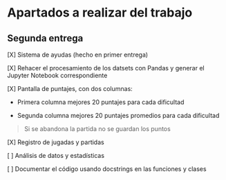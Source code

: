# Apartados a realizar del trabajo


## Segunda entrega

[X] Sistema de ayudas (hecho en primer entrega)

[X] Rehacer el procesamiento de los datsets con Pandas y generar el Jupyter Notebook correspondiente

[X] Pantalla de puntajes, con dos columnas:

- Primera columna mejores 20 puntajes para cada dificultad

- Segunda columna mejores 20 puntajes promedios para cada dificultad

> Si se abandona la partida no se guardan los puntos

[X] Registro de jugadas y partidas

[ ] Análisis de datos y estadísticas

[ ] Documentar el código usando docstrings en las funciones y clases